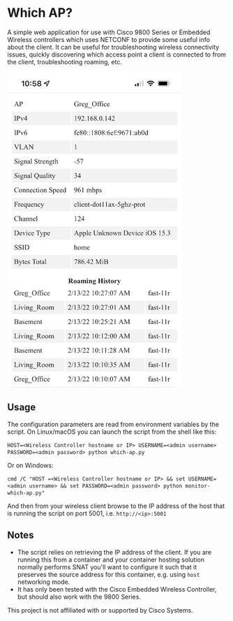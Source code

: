 # Which AP?
A simple web application for use with Cisco 9800 Series or Embedded Wireless controllers which uses NETCONF to provide some useful info about the client. It can be useful for troubleshooting wireless connectivity issues, quickly discovering which access point a client is connected to from the client, troubleshooting roaming, etc. 

![Sample screenshot](https://github.com/anuzellig/cisco-wireless-which-ap/blob/main/screenshots/IMG_6442.jpeg?raw=true)


## Usage
The configuration parameters are read from environment variables by the script. On Linux/macOS you can launch the script from the shell like this:

	HOST=<Wireless Controller hostname or IP> USERNAME=<admin username> PASSWORD=<admin password> python which-ap.py
	
Or on Windows:

	cmd /C "HOST =<Wireless Controller hostname or IP> && set USERNAME=<admin username> && set PASSWORD=<admin password> python monitor-which-ap.py"

And then from your wireless client browse to the IP address of the host that is running the script on port 5001, i.e. `http://<ip>:5001`


## Notes

* The script relies on retrieving the IP address of the client. If you are running this from a container and your container hosting solution normally performs SNAT you'll want to configure it such that it preserves the source address for this container, e.g. using `host` networking mode. 
* It has only been tested with the Cisco Embedded Wireless Controller, but should also work with the 9800 Series. 


This project is not affiliated with or supported by Cisco Systems. 